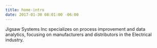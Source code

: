 ```yaml
---
title: home-intro
date: 2017-01-30 08:01:00 -06:00
---
```


Jigsaw Systems Inc specializes on process improvement and data analytics, focusing on manufacturers and distributors in the Electrical industry.